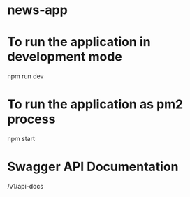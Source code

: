 # news-app

# To run the application in development mode
npm run dev

# To run the application as pm2 process
npm start

# Swagger API Documentation
/v1/api-docs
